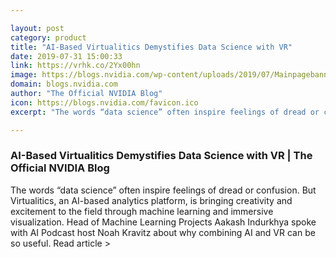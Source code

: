```yaml
---

layout: post
category: product
title: "AI-Based Virtualitics Demystifies Data Science with VR"
date: 2019-07-31 15:00:33
link: https://vrhk.co/2Yx00hn
image: https://blogs.nvidia.com/wp-content/uploads/2019/07/MainpagebannerwithAvatars-672x378.png
domain: blogs.nvidia.com
author: "The Official NVIDIA Blog"
icon: https://blogs.nvidia.com/favicon.ico
excerpt: "The words “data science” often inspire feelings of dread or confusion. But Virtualitics, an AI-based analytics platform, is bringing creativity and excitement to the field through machine learning and immersive visualization. Head of Machine Learning Projects Aakash Indurkhya spoke with AI Podcast host Noah Kravitz about why combining AI and VR can be so useful. Read article &gt;"

---
```


### AI-Based Virtualitics Demystifies Data Science with VR | The Official NVIDIA Blog

The words “data science” often inspire feelings of dread or confusion. But Virtualitics, an AI-based analytics platform, is bringing creativity and excitement to the field through machine learning and immersive visualization. Head of Machine Learning Projects Aakash Indurkhya spoke with AI Podcast host Noah Kravitz about why combining AI and VR can be so useful. Read article &gt;